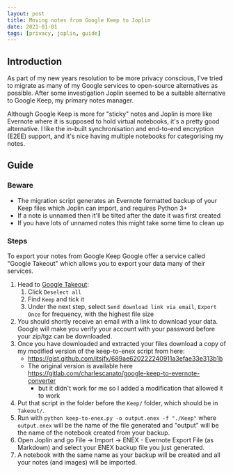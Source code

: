 ```yaml
---
layout: post
title: Moving notes from Google Keep to Joplin
date: 2021-01-01
tags: [privacy, joplin, guide]
---
```


## Introduction

As part of my new years resolution to be more privacy conscious, I've tried to
migrate as many of my Google services to open-source alternatives as possible.
After some investigation Joplin seemed to be a suitable alternative to Google
Keep, my primary notes manager.

Although Google Keep is more for "sticky" notes and Joplin is more like Evernote
where it is supposed to hold virtual notebooks, it's a pretty good alternative.
I like the in-built synchronisation and end-to-end encryption (E2EE) support,
and it's nice having multiple notebooks for categorising my notes.

## Guide

### Beware

* The migration script generates an Evernote formatted backup of your Keep files
  which Joplin can import, and requires Python 3+
* If a note is unnamed then it'll be tilted after the date it was first created
* If you have lots of unnamed notes this might take some time to clean up

### Steps

To export your notes from Google Keep Google offer a service called "Google
Takeout" which allows you to export your data many of their services.

1. Head to [Google Takeout](https://takeout.google.com/settings/takeout):
    1. Click `Deselect all`
    2. Find `Keep` and tick it
    3. Under the next step, select `Send download link via email`, `Export Once`
       for frequency, with the highest file size
2. You should shortly receive an email with a link to download your data. Google
   will make you verify your account with your password before your zip/tgz can
   be downloaded.
3. Once you have downloaded and extracted your files download a copy of my
modified version of the keep-to-enex script from here:
    * <https://gist.github.com/itsjfx/689ae620222240911a3efae33e313b1b>
    * The original version is available here
      <https://gitlab.com/charlescanato/google-keep-to-evernote-converter>
      * but it didn't work for me so I added a modification that allowed it to
        work
4. Put that script in the folder before the `Keep/` folder, which should be in
`Takeout/`. 
5. Run with `python keep-to-enex.py -o output.enex -f "./Keep"` where
   `output.enex` will be the name of the file generated and "output" will be the
   name of the notebook created from your backup.
6. Open Joplin and go File -> Import -> ENEX - Evernote Export File (as
   Markdown) and select your ENEX backup file you just generated.
7. A notebook with the same name as your backup will be created and all your
   notes (and images) will be imported.
